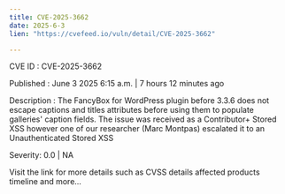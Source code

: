```yaml
---
title: CVE-2025-3662
date: 2025-6-3
lien: "https://cvefeed.io/vuln/detail/CVE-2025-3662"

---
```


CVE ID : CVE-2025-3662

Published :  June 3
2025
6:15 a.m. | 7 hours
12 minutes ago

Description : The FancyBox for WordPress plugin before 3.3.6 does not escape captions and titles attributes before using them to populate galleries' caption fields. The issue was received as a Contributor+ Stored XSS
however one of our researcher (Marc Montpas) escalated it to an Unauthenticated Stored XSS

Severity: 0.0 | NA

Visit the link for more details
such as CVSS details
affected products
timeline
and more...
